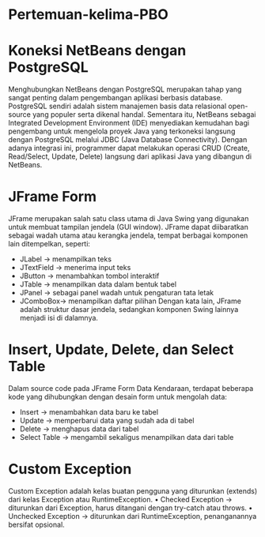 # Pertemuan-kelima-PBO
# Koneksi NetBeans dengan PostgreSQL
Menghubungkan NetBeans dengan PostgreSQL merupakan tahap yang sangat penting dalam pengembangan aplikasi berbasis database. PostgreSQL sendiri adalah sistem manajemen basis data relasional open-source yang populer serta dikenal handal. Sementara itu, NetBeans sebagai Integrated Development Environment (IDE) menyediakan kemudahan bagi pengembang untuk mengelola proyek Java yang terkoneksi langsung dengan PostgreSQL melalui JDBC (Java Database Connectivity). Dengan adanya integrasi ini, programmer dapat melakukan operasi CRUD (Create, Read/Select, Update, Delete) langsung dari aplikasi Java yang dibangun di NetBeans.

# JFrame Form	
JFrame merupakan salah satu class utama di Java Swing yang digunakan untuk membuat tampilan jendela (GUI window). JFrame dapat diibaratkan sebagai wadah utama atau kerangka jendela, tempat berbagai komponen lain ditempelkan, seperti:
-	JLabel → menampilkan teks
-	JTextField → menerima input teks
-	JButton → menambahkan tombol interaktif
-	JTable → menampilkan data dalam bentuk tabel
-	JPanel → sebagai panel wadah untuk pengaturan tata letak
-	JComboBox→ menampilkan daftar pilihan
Dengan kata lain, JFrame adalah struktur dasar jendela, sedangkan komponen Swing lainnya menjadi isi di dalamnya.

# Insert, Update, Delete, dan Select Table
Dalam source code pada JFrame Form Data Kendaraan, terdapat beberapa kode yang dihubungkan dengan desain form untuk mengolah data:
-	Insert → menambahkan data baru ke tabel
-	Update → memperbarui data yang sudah ada di tabel
-	Delete → menghapus data dari tabel
-	Select Table → mengambil sekaligus menampilkan data dari table

# Custom Exception
Custom Exception adalah kelas buatan pengguna yang diturunkan (extends) dari kelas Exception atau RuntimeException.
•	Checked Exception → diturunkan dari Exception, harus ditangani dengan try-catch atau throws.
•	Unchecked Exception → diturunkan dari RuntimeException, penanganannya bersifat opsional.

